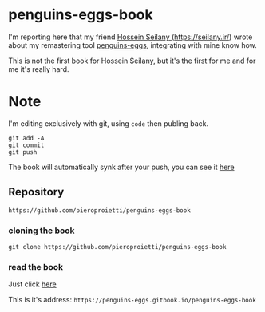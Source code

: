 # penguins-eggs-book

I'm reporting here that my friend [Hossein Seilany
](https://github.com/hosseinseilani) (https://seilany.ir/) wrote about my remastering tool [penguins-eggs](https://github.com/pieroproietti/penguins-eggs), integrating with mine know how.

This is not the first book for Hossein Seilany, but it's the first for me and for me it's really hard.

# Note
I'm editing exclusively with git, using `code` then publing back.

```
git add -A
git commit
git push
```

The book will automatically synk after your push, you can see it [here](https://penguins-eggs.gitbook.io/penguins-eggs-book)

## Repository

`https://github.com/pieroproietti/penguins-eggs-book`

### cloning the book

`git clone https://github.com/pieroproietti/penguins-eggs-book`

### read the book

Just click [here](https://penguins-eggs.gitbook.io/penguins-eggs-book)

This is it's address: `https://penguins-eggs.gitbook.io/penguins-eggs-book`

 

